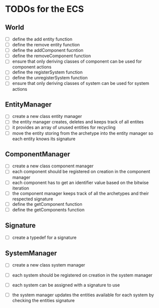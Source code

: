# TODOs for the ECS

## World
-[ ] define the add entity function
-[ ] define the remove entity function
-[ ] define the addComponent fucntion
-[ ] define the removeComponent function
-[ ] ensure that only deriving classes of component can be used for component actions 
-[ ] define the registerSystem function
-[ ] define the unregisterSystem function
-[ ] ensure that only deriving classes of system can be used for system actions 

## EntityManager
-[ ] create a new class entity manager
-[ ] the entity manager creates, deletes and keeps track of all entites 
-[ ] it provides an array of unused entities for recycling
-[ ] move the entity storing from the archetype into the entity manager so each entity knows its signature 

## ComponentManager
-[ ] create a new class component manager
-[ ] each component should be registered on creation in the component manager
-[ ] each component has to get an identifier value based on the bitwise iteration 
-[ ] the component manager keeps track of all the archetypes and their respected signature 
-[ ] define the getComponent function
-[ ] define the getComponents function
 
## Signature 
-[ ] create a typedef for a signature

## SystemManager
-[ ] create a new class system manager
-[ ] each system should be registered on creation in the system manager
-[ ] each system can be assigned with a signature to use 
-[ ] the system manager updates the entities available for each system by checking the entities signature

